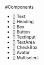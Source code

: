 #Components

- [] Text
- [] Heading
- [] Box
- [] Button
- [] TextInput
- [] TextArea
- [] CheckBox
- [] Avatar
- [] Multiselect


